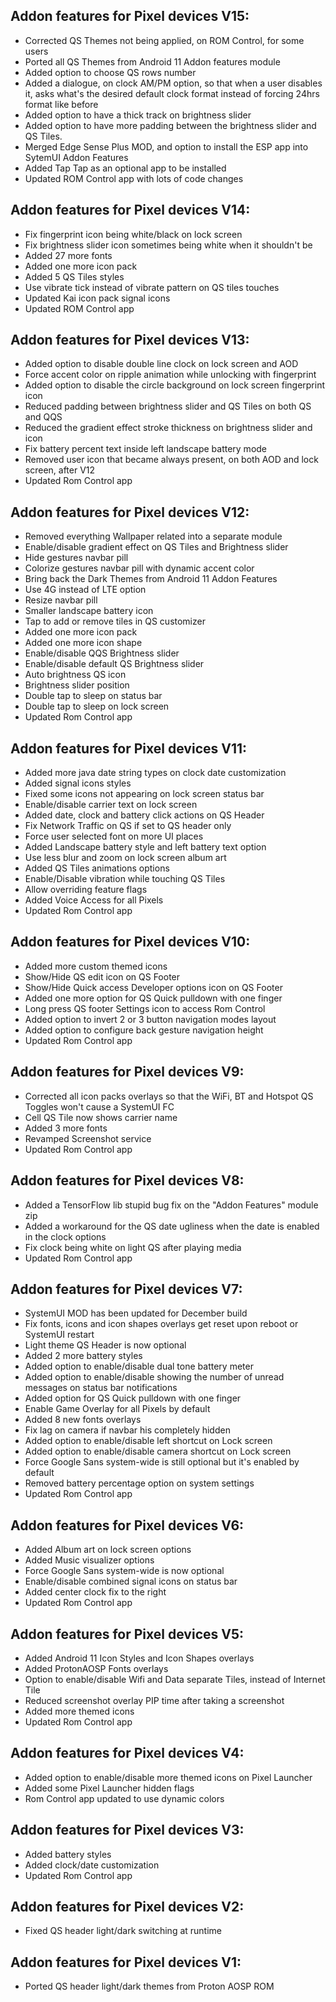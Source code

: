 ## Addon features for Pixel devices V15:

- Corrected QS Themes not being applied, on ROM Control, for some users
- Ported all QS Themes from Android 11 Addon features module
- Added option to choose QS rows number
- Added a dialogue, on clock AM/PM option, so that when a user disables it, asks what's the desired default clock format instead of forcing 24hrs format like before
- Added option to have a thick track on brightness slider
- Added option to have more padding between the brightness slider and QS Tiles.
- Merged Edge Sense Plus MOD, and option to install the ESP app into SytemUI Addon Features
- Added Tap Tap as an optional app to be installed
- Updated ROM Control app with lots of code changes


## Addon features for Pixel devices V14:

- Fix fingerprint icon being white/black on lock screen
- Fix brightness slider icon sometimes being white when it shouldn't be
- Added 27 more fonts
- Added one more icon pack
- Added 5 QS Tiles styles
- Use vibrate tick instead of vibrate pattern on QS tiles touches
- Updated Kai icon pack signal icons
- Updated ROM Control app


## Addon features for Pixel devices V13:

- Added option to disable double line clock on lock screen and AOD
- Force accent color on ripple animation while unlocking with fingerprint
- Added option to disable the circle background on lock screen fingerprint icon
- Reduced padding between brightness slider and QS Tiles on both QS and QQS
- Reduced the gradient effect stroke thickness on brightness slider and icon
- Fix battery percent text inside left landscape battery mode
- Removed user icon that became always present, on both AOD and lock screen, after V12
- Updated Rom Control app


## Addon features for Pixel devices V12:

- Removed everything Wallpaper related into a separate module
- Enable/disable gradient effect on QS Tiles and Brightness slider
- Hide gestures navbar pill
- Colorize gestures navbar pill with dynamic accent color
- Bring back the Dark Themes from Android 11 Addon Features
- Use 4G instead of LTE option
- Resize navbar pill
- Smaller landscape battery icon
- Tap to add or remove tiles in QS customizer
- Added one more icon pack
- Added one more icon shape
- Enable/disable QQS Brightness slider
- Enable/disable default QS Brightness slider
- Auto brightness QS icon
- Brightness slider position
- Double tap to sleep on status bar
- Double tap to sleep on lock screen
- Updated Rom Control app


## Addon features for Pixel devices V11:

- Added more java date string types on clock date customization
- Added signal icons styles
- Fixed some icons not appearing on lock screen status bar
- Enable/disable carrier text on lock screen
- Added date, clock and battery click actions on QS Header
- Fix Network Traffic on QS if set to QS header only
- Force user selected font on more UI places
- Added Landscape battery style and left battery text option
- Use less blur and zoom on lock screen album art
- Added QS Tiles animations options
- Enable/Disable vibration while touching QS Tiles
- Allow overriding feature flags
- Added Voice Access for all Pixels
- Updated Rom Control app


## Addon features for Pixel devices V10:

- Added more custom themed icons
- Show/Hide QS edit icon on QS Footer
- Show/Hide Quick access Developer options icon on QS Footer
- Added one more option for QS Quick pulldown with one finger
- Long press QS footer Settings icon to access Rom Control
- Added option to invert 2 or 3 button navigation modes layout
- Added option to configure back gesture navigation height
- Updated Rom Control app


## Addon features for Pixel devices V9:

- Corrected all icon packs overlays so that the WiFi, BT and Hotspot QS Toggles won't cause a SystemUI FC
- Cell QS Tile now shows carrier name
- Added 3 more fonts
- Revamped Screenshot service
- Updated Rom Control app


## Addon features for Pixel devices V8:

- Added a TensorFlow lib stupid bug fix on the "Addon Features" module zip
- Added a workaround for the QS date ugliness when the date is enabled in the clock options
- Fix clock being white on light QS after playing media
- Updated Rom Control app


## Addon features for Pixel devices V7:

- SystemUI MOD has been updated for December build
- Fix fonts, icons and icon shapes overlays get reset upon reboot or SystemUI restart
- Light theme QS Header is now optional
- Added 2 more battery styles
- Added option to enable/disable dual tone battery meter
- Added option to enable/disable showing the number of unread messages on status bar notifications
- Added option for QS Quick pulldown with one finger
- Enable Game Overlay for all Pixels by default
- Added 8 new fonts overlays
- Fix lag on camera if navbar his completely hidden
- Added option to enable/disable left shortcut on Lock screen
- Added option to enable/disable camera shortcut on Lock screen
- Force Google Sans system-wide is still optional but it's enabled by default
- Removed battery percentage option on system settings
- Updated Rom Control app


## Addon features for Pixel devices V6:

- Added Album art on lock screen options
- Added Music visualizer options
- Force Google Sans system-wide is now optional
- Enable/disable combined signal icons on status bar
- Added center clock fix to the right
- Updated Rom Control app


## Addon features for Pixel devices V5:

- Added Android 11 Icon Styles and Icon Shapes overlays
- Added ProtonAOSP Fonts overlays
- Option to enable/disable Wifi and Data separate Tiles, instead of Internet Tile
- Reduced screenshot overlay PIP time after taking a screenshot
- Added more themed icons
- Updated Rom Control app


## Addon features for Pixel devices V4:

- Added option to enable/disable more themed icons on Pixel Launcher
- Added some Pixel Launcher hidden flags
- Rom Control app updated to use dynamic colors


## Addon features for Pixel devices V3:

- Added battery styles
- Added clock/date customization
- Updated Rom Control app


## Addon features for Pixel devices V2:

- Fixed QS header light/dark switching at runtime


## Addon features for Pixel devices V1:

- Ported QS header light/dark themes from Proton AOSP ROM
